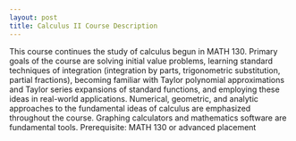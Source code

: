 ```yaml
---
layout: post
title: Calculus II Course Description
---
```

This course continues the study of calculus begun in MATH 130. Primary goals of the course are solving initial value problems, learning standard techniques of integration (integration by parts, trigonometric substitution, partial fractions), becoming familiar with Taylor polynomial approximations and Taylor series expansions of standard functions, and employing these ideas in real-world applications. Numerical, geometric, and analytic approaches to the fundamental ideas of calculus are emphasized throughout the course. Graphing calculators and mathematics software are fundamental tools. Prerequisite: MATH 130 or advanced placement
